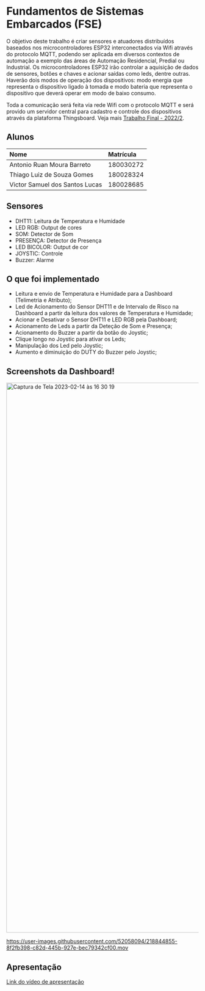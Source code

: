 # Fundamentos de Sistemas Embarcados (FSE)
O objetivo deste trabalho é criar sensores e atuadores distribuídos baseados nos microcontroladores ESP32 interconectados via Wifi através do protocolo MQTT, podendo ser aplicada em diversos contextos de automação a exemplo das áreas de Automação Residencial, Predial ou Industrial.
Os microcontroladores ESP32 irão controlar a aquisição de dados de sensores, botões e chaves e acionar saídas como leds, dentre outras. Haverão dois modos de operação dos dispositivos: modo energia que representa o dispositivo ligado à tomada e modo bateria que representa o dispositivo que deverá operar em modo de baixo consumo.

Toda a comunicação será feita via rede Wifi com o protocolo MQTT e será provido um servidor central para cadastro e controle dos dispositivos através da plataforma Thingsboard. Veja mais [Trabalho Final - 2022/2](https://gitlab.com/fse_fga/trabalhos-2022_2/trabalho-final-2022-2).
</br>

## Alunos

| Nome | Matrícula  |
| :- | :- |
| Antonio Ruan Moura Barreto | 180030272 |
| Thiago Luiz de Souza Gomes | 180028324 |
| Victor Samuel dos Santos Lucas | 180028685 |


## Sensores 
- DHT11: Leitura de Temperatura e Humidade
- LED RGB: Output de cores
- SOM: Detector de Som
- PRESENÇA: Detector de Presença
- LED BICOLOR: Output de cor
- JOYSTIC: Controle
- Buzzer: Alarme

## O que foi implementado
- Leitura e envio de Temperatura e Humidade para a Dashboard (Telimetria e Atributo);
- Led de Acionamento do Sensor DHT11 e de Intervalo de Risco na Dashboard a partir da leitura dos valores de Temperatura e Humidade;
- Acionar e Desativar o Sensor DHT11 e LED RGB pela Dashboard;
- Acionamento de Leds a partir da Deteção de Som e Presença;
- Acionamento do Buzzer a partir da botão do Joystic;
- Clique longo no Joystic para ativar os Leds;
- Manipulação dos Led pelo Joystic;
- Aumento e diminuição do DUTY do Buzzer pelo Joystic;


## Screenshots da Dashboard!
<img width="1440" alt="Captura de Tela 2023-02-14 às 16 30 19" src="https://user-images.githubusercontent.com/52058094/218845298-4032117c-54a4-4eec-b951-e8996fa2ca93.png">

https://user-images.githubusercontent.com/52058094/218844855-8f2fb398-c82d-445b-927e-bec79342cf00.mov


## Apresentação
[Link do vídeo de apresentação]()
